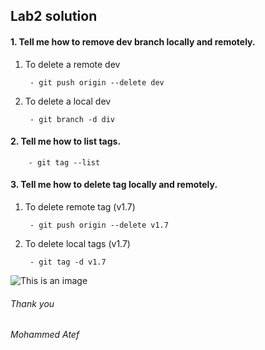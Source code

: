 ## Lab2 solution
#### 1. Tell me how to remove dev branch locally and remotely.
1. To delete a remote dev 

        - git push origin --delete dev

2. To delete a local dev

        - git branch -d div

#### 2. Tell me how to list tags.​
        - git tag --list

#### 3. Tell me how to delete tag locally and remotely.   
1. To delete remote tag​ (v1.7)

        - git push origin --delete v1.7

1. To delete local tags​ (v1.7)

        - git tag -d v1.7

![This is an image](https://myoctocat.com/assets/images/base-octocat.svg)

###### Thank you
###### Mohammed Atef